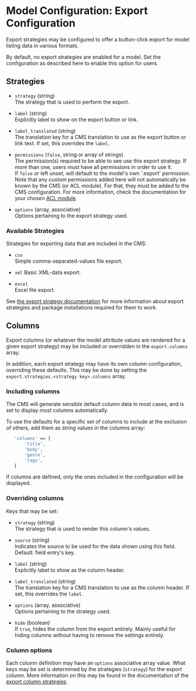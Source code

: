 # Model Configuration: Export Configuration

Export strategies may be configured to offer a button-click export for model listing data in various formats.

By default, no export strategies are enabled for a model. 
Set the configuration as described here to enable this option for users. 


## Strategies

- `strategy` (string)  
    The strategy that is used to perform the export.

- `label` (string)  
    Explicitly label to show on the export button or link.
        
- `label_translated` (string)  
    The translation key for a CMS translation to use as the export button or link text.
    If set, this overrides the `label`.

- `permissions` (`false`, string or array of strings)  
    The permission(s) required to be able to see use this export strategy.
    If more than one, users must have all permissions in order to use it.  
    If `false` or left unset, will default to the model's own '.export' permission.  
    Note that any *custom* permissions added here will not automatically be known by the CMS (or ACL module). For that, 
    they must be added to the CMS configuration. 
    For more information, check the documentation for your chosen [ACL module](https://github.com/czim/laravel-cms-acl-module).
    
- `options` (array, associative)  
    Options pertaining to the export strategy used.


### Available Strategies

Strategies for exporting data that are included in the CMS:

- `csv`  
    Simple comma-separated-values file export.  
    
- `xml`
    Basic XML-data export.  
    
- `excel`  
    Excel file export.
    
  
See [the export strategy documentation](../ExportStrategyReference.md#export-strategies) for more information about 
export strategies and package installations required for them to work.

## Columns

Export columns (or whatever the model attribute values are rendered for a given export strategy) may be included or 
overridden in the `export.columns` array.

In addition, each export strategy may have its own column configuration, overriding these defaults. 
This may be done by setting the `export.strategies.<strategy key>.columns` array.


### Including columns

The CMS will generate sensible default column data in most cases, and is set to display most columns automatically.

To use the defaults for a specific set of columns to include at the exclusion of others, add them as string values in the columns array:
 
 ```php
    'columns' => [
        'title',
        'body',
        'genre',
        'tags',
    ]
 ```

If columns are defined, only the ones included in the configuration will be displayed.
 

### Overriding columns

Keys that may be set:

- `strategy` (string)  
    The strategy that is used to render this column's values.

- `source` (string)  
    Indicates the source to be used for the data shown using this field. Default: field entry's key.

- `label` (string)  
    Explicitly label to show as the column header.
        
- `label_translated` (string)  
    The translation key for a CMS translation to use as the column header.
    If set, this overrides the `label`.

- `options` (array, associative)  
    Options pertaining to the strategy used.

- `hide` (boolean)  
    If `true`, hides the column from the export entirely.
    Mainly useful for hiding columns without having to remove the settings entirely.
    

### Column options

Each column definition may have an `options` associative array value.
What keys may be set is determined by the strategies (`strategy`) for the export column.
More information on this may be found in the documentation of the 
[export column strategies](../ExportStrategyReference.md#export-column-strategies).
